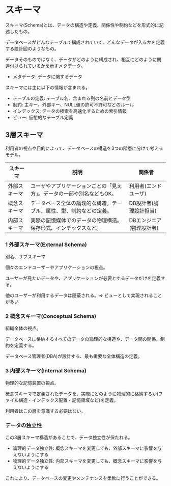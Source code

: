 # スキーマ

スキーマ(Schema)とは、データの構造や定義、関係性や制約などを形式的に記述したもの。

データベースがどんなテーブルで構成されていて、どんなデータが入るかを定義する設計図のようなもの。

データそのものではなく、データがどのように構成され、相互にどのように関連付けられているかを示すメタデータ。

- メタデータ: データに関するデータ

スキーマには主に以下の情報が含まれる。

- テーブルの定義: テーブル名、含まれる列の名前とデータ型
- 制約: 主キー、外部キー、NULL値の許可不許可などのルール
- インデックス: データの検索を高速化するための索引情報
- ビュー: 仮想的なテーブル定義

## 3層スキーマ

利用者の視点や目的によって、データベースの構造を3つの階層に分けて考えるモデル。

| スキーマ     | 説明                                                                   | 関係者                   |
|--------------| -----------------------------------------------------------------------|--------------------------|
| 外部スキーマ | ユーザやアプリケーションごとの「見え方」。データの一部や別名などもOK。 | 利用者(エンドユーザ)     |
| 概念スキーマ | データベース全体の論理的な構造。テーブル、属性、型、制約などの定義。   | DB設計者(論理設計担当)   |
| 内部スキーマ | 実際の記憶媒体でのデータの物理構造。保存形式、インデックスなど。       | DBエンジニア(物理設計者) |

### 1 外部スキーマ(External Schema)

別名、サブスキーマ

個々のエンドユーザーやアプリケーションの視点。

ユーザーが見たいデータや、アプリケーションが必要とするデータだけを定義する。

他のユーザーが利用するデータは隠蔽される。=> ビューとして実現されることが多い

### 2 概念スキーマ(Conceptual Schema)

組織全体の視点。

データベースに格納するすべてのデータの論理的な構造や、データ間の関係、制約を定義する。

データベース管理者(DBA)が設計する、最も重要な全体構造の定義。

### 3 内部スキーマ(Internal Schema)

物理的な記憶装置の視点。

概念スキーマで定義されたデータを、実際にどのように物理的に格納するか(ファイル構造・インデックス配置・記憶領域など)を定義。

利用者はこの層を意識する必要はない。

### データの独立性

この3層スキーマ構造があることで、データ独立性が保たれる。

- 論理的データ独立性: 概念スキーマを変更しても、外部スキーマに影響を与えないようにする
- 物理的データ独立性: 内部スキーマを変更しても、概念スキーマに影響を与えないようにする

これにより、データベースの変更やメンテナンスを柔軟に行うことができる。

